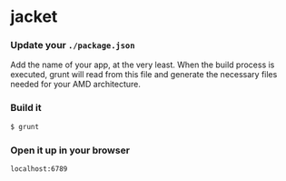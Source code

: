 # jacket

### Update your ` ./package.json `

Add the name of your app, at the very least. When the build process is executed, grunt will read from this file and generate the necessary files needed for your AMD architecture.

### Build it

```bash
$ grunt
```

### Open it up in your browser

```
localhost:6789
```

